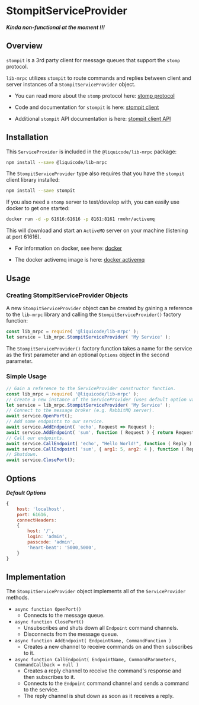 
# StompitServiceProvider


***Kinda non-functional at the moment !!!***


## Overview

`stompit` is a 3rd party client for message queues that support the `stomp` protocol.
 
`lib-mrpc` utilizes `stompit` to route commands and replies between
client and server instances of a `StompitServiceProvider` object.

- You can read more about the `stomp` protocol here: [stomp protocol](https://stomp.github.io/)

- Code and documentation for `stompit` is here: [stompit client](https://github.com/gdaws/stompit)

- Additional `stompit` API documentation is here: [stompit client API](https://gdaws.github.io/stompit/api/)

## Installation

This `ServiceProvider` is included in the `@liquicode/lib-mrpc` package:
```bash
npm install --save @liquicode/lib-mrpc
```

The `StompitServiceProvider` type also requires that you have the `stompit` client library installed:
```bash
npm install --save stompit
```

If you also need a `stomp` server to test/develop with, you can easily use docker to get one started:
```bash
docker run -d -p 61616:61616 -p 8161:8161 rmohr/activemq
```
This will download and start an `ActiveMQ` server on your machine (listening at port 61616).

- For information on docker, see here: [docker](https://www.docker.com/)

- The docker activemq image is here: [docker activemq](https://hub.docker.com/r/rmohr/activemq)


## Usage

### Creating StompitServiceProvider Objects

A new `StompitServiceProvider` object can be created by gaining a reference to the `lib-mrpc` library
and calling the `StompitServiceProvider()` factory function:
```javascript
const lib_mrpc = require( '@liquicode/lib-mrpc' );
let service = lib_mrpc.StompitServiceProvider( 'My Service' );
```

The `StompitServiceProvider()` factory function takes a name for the service as the first
parameter and an optional `Options` object in the second parameter.


### Simple Usage

```javascript
// Gain a reference to the ServiceProvider constructor function.
const lib_mrpc = require( '@liquicode/lib-mrpc' );
// Create a new instance of the ServiceProvider (uses default option values).
let service = lib_mrpc.StompitServiceProvider( 'My Service' );
// Connect to the message broker (e.g. RabbitMQ server).
await service.OpenPort();
// Add some endpoints to our service.
await service.AddEndpoint( 'echo', Request => Request );
await service.AddEndpoint( 'sum', function ( Request ) { return Request.arg1 + Request.arg2 } );
// Call our endpoints.
await service.CallEndpoint( 'echo', "Hello World!", function ( Reply ) { console.log( Reply ); } );
await service.CallEndpoint( 'sum', { arg1: 5, arg2: 4 }, function ( Reply ) { console.log( Reply ); } );
// Shutdown.
await service.ClosePort();
```


## Options

***Default Options***
```javascript
{
	host: 'localhost',
	port: 61616,
	connectHeaders:
	{
		host: '/',
		login: 'admin',
		passcode: 'admin',
		'heart-beat': '5000,5000',
	}
}
```


## Implementation

The `StompitServiceProvider` object implements all of the `ServiceProvider` methods.

- `async function OpenPort()`
	- Connects to the message queue.
- `async function ClosePort()`
	- Unsubscribes and shuts down all `Endpoint` command channels.
	- Disconnects from the message queue.
- `async function AddEndpoint( EndpointName, CommandFunction )`
	- Creates a new channel to receive commands on and then subscribes to it.
- `async function CallEndpoint( EndpointName, CommandParameters, CommandCallback = null )`
	- Creates a reply channel to receive the command's response and then subscribes to it.
	- Connects to the `Endpoint` command channel and sends a command to the service.
	- The reply channel is shut down as soon as it receives a reply.

